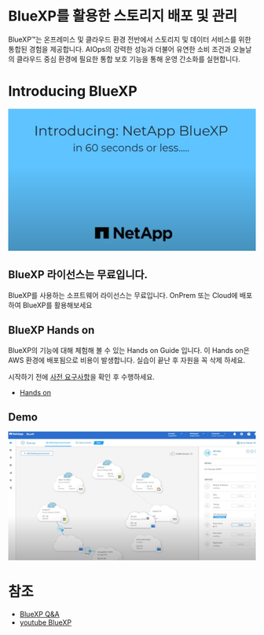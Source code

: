 # BlueXP를 활용한 스토리지 배포 및 관리
BlueXP™는 온프레미스 및 클라우드 환경 전반에서 스토리지 및 데이터 서비스를 위한 통합된 경험을 제공합니다. 
AIOps의 강력한 성능과 더불어 유연한 소비 조건과 오늘날의 클라우드 중심 환경에 필요한 통합 보호 기능을 통해 운영 간소화를 실현합니다.

# Introducing BlueXP
[![Alt text](./Image/introducing.png)](https://youtu.be/JI44xhuGGA4)

## BlueXP 라이선스는 무료입니다.
BlueXP를 사용하는 소프트웨어 라이선스는 무료입니다.
OnPrem 또는 Cloud에 배포하여 BlueXP를 활용해보세요

## BlueXP Hands on
BlueXP의 기능에 대해 체험해 볼 수 있는 Hands on Guide 입니다.
이 Hands on은 AWS 환경에 배포됨으로 비용이 발생합니다.
실습이 끝난 후 자원을 꼭 삭제 하세요.

시작하기 전에 [사전 요구사항](./QuickStart/Lab%20prerequirement.md)을 확인 후 수행하세요.
- [Hands on](./Handson/readme.md)

## Demo
[![Alt text](./Image/Demoimage.png)](https://youtu.be/d8Tga4Oj3y8)

# 참조
- [BlueXP Q&A](https://docs.netapp.com/ko-kr/bluexp-classification/faq-cloud-compliance.html)
- [youtube BlueXP](https://www.youtube.com/@NetAppBlueXP/featured)